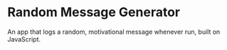 # Random Message Generator
An app that logs a random, motivational message whenever run, built on JavaScript.